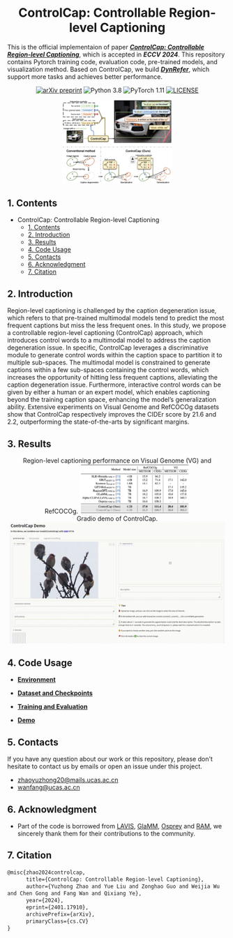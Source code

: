 <div align=center>
  
# ControlCap: Controllable Region-level Captioning
</div>

This is the official implementaion of paper [***ControlCap: Controllable Region-level Captioning***](https://arxiv.org/pdf/2401.17910.pdf), which is accepted in ***ECCV 2024***. This repository contains Pytorch training code, evaluation code, pre-trained models, and visualization method. Based on ControlCap, we build [***DynRefer***](https://github.com/callsys/DynRefer), which support more tasks and achieves better performance.

<div align=center>

[![arXiv preprint](http://img.shields.io/badge/arXiv-2307.09756-b31b1b)](https://arxiv.org/pdf/2401.17910.pdf)
![Python 3.8](https://img.shields.io/badge/Python-3.8-green.svg?style=plastic)
![PyTorch 1.11](https://img.shields.io/badge/PyTorch-1.11-EE4C2C.svg?style=plastic)
[![LICENSE](https://img.shields.io/github/license/vasgaowei/ts-cam.svg)](LICENSE)
</div>


<div align=center>
<img src="assets/framework.png" width="50%">
</div>


## 1. Contents
- ControlCap: Controllable Region-level Captioning
  - [1. Contents](#1-contents)
  - [2. Introduction](#2-introduction)
  - [3. Results](#3-results)
  - [4. Code Usage](#4-code-usage)
  - [5. Contacts](#5-contacts)
  - [6. Acknowledgment](#6-acknowledgment)
  - [7. Citation](#7-citation)

## 2. Introduction

Region-level captioning is challenged by the caption degeneration issue, which refers to that pre-trained multimodal models tend to predict the most frequent captions but miss the less frequent ones. In this study, we propose a controllable region-level captioning (ControlCap) approach, which introduces control words to a multimodal model to address the caption degeneration issue. In specific, ControlCap leverages a discriminative module to generate control words within the caption space to partition it to multiple sub-spaces. The multimodal model is constrained to generate captions within a few sub-spaces containing the control words, which increases the opportunity of hitting less frequent captions, alleviating the caption degeneration issue. Furthermore, interactive control words can be given by either a human or an expert model, which enables captioning beyond the training caption space, enhancing the model’s generalization ability. Extensive experiments on Visual Genome and RefCOCOg datasets show that ControlCap respectively improves the CIDEr score by 21.6 and 2.2, outperforming the state-of-the-arts by significant margins.

## 3. Results


<div align=center>
Region-level captioning performance on Visual Genome (VG) and RefCOCOg.
<img src="assets/result.png" width="50%">
</div>

<div align=center>
Gradio demo of ControlCap.
<img src="assets/controlcap_demo.gif" width="98%">
</div>

## 4. Code Usage

- [**Environment**](./docs/install.md)

- [**Dataset and Checkpoints**](./docs/data.md)

- [**Training and Evaluation**](./docs/train_and_eval.md)

- [**Demo**](./docs/demo.md)


## 5. Contacts
If you have any question about our work or this repository, please don't hesitate to contact us by emails or open an issue under this project.
- [zhaoyuzhong20@mails.ucas.ac.cn](zhaoyuzhong20@mails.ucas.ac.cn)
- [wanfang@ucas.ac.cn](wanfang@ucas.ac.cn)

## 6. Acknowledgment

- Part of the code is borrowed from [LAVIS](https://github.com/salesforce/LAVIS), [GlaMM](https://github.com/mbzuai-oryx/groundingLMM), [Osprey](https://github.com/CircleRadon/Osprey/tree/main) and [RAM](https://github.com/xinyu1205/recognize-anything), we sincerely thank them for their contributions to the community.

## 7. Citation

```text
@misc{zhao2024controlcap,
      title={ControlCap: Controllable Region-level Captioning}, 
      author={Yuzhong Zhao and Yue Liu and Zonghao Guo and Weijia Wu and Chen Gong and Fang Wan and Qixiang Ye},
      year={2024},
      eprint={2401.17910},
      archivePrefix={arXiv},
      primaryClass={cs.CV}
}
```
